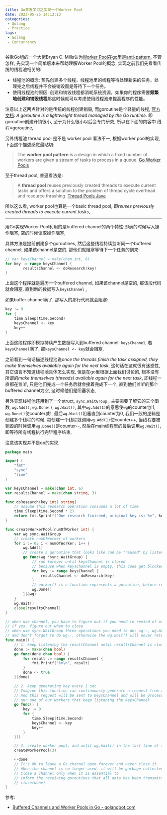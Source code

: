 ```yaml
---
title: Go并发学习之实现一个Worker Pool
date: 2023-05-25 14:13:13
categories:
 - Golang
 - Practice
tags:
 - Golang
 - Concurrency
---
```


谷歌Go组的一个大佬Bryan C. Mills认为[Worker Pool在go里是anti-pattern](https://youtu.be/5zXAHh5tJqQ), 不管怎样, 先实现一个简单版本来帮助理解Worker Pool的概念, 实现之前我们先看看传统的线程池相关的:

- 线程池的概念: 预先创建多个线程，线程池里的线程等待处理新来的任务，处理完之后线程并不会被销毁而是等待下一个任务。
- 使用线程池的原因: 创建和销毁线程都消耗系统资源，如果你的程序需要**频繁地创建和销毁线程**那这时候就可以考虑使用线程池来提高程序的性能。

注意以上这两点针对的是传统的线程创建销毁, 而goroutine是个轻量的线程, [官方文档](https://go.dev/tour/concurrency/1): *A goroutine is a lightweight thread managed by the Go runtime.* 即goroutine创建开销很小, 至于为什么很小以后会专门研究, 所以在下面的内容中 线程=goroutine, 

另外线程池 thread pool 是不是 worker pool 看法不一, 根据worker pool的实现, 下面这个描述感觉最贴切:

> The **worker pool pattern** is a design in which a fixed number of workers are given a stream of tasks to process in a queue. [Go Worker Pools](https://shopify.engineering/leveraging-go-worker-pools)

至于thread pool, 普遍看法是:

> A **thread pool** reuses previously created threads to execute current tasks and offers a solution to the problem of thread cycle overhead and resource thrashing. [Thread Pools Java](https://www.geeksforgeeks.org/thread-pools-java/)

所以这么看, worker pool也算是一个basic thread pool, 即*reuses previously created threads to execute current tasks*, 

---

用Go实现Worker Pool利用的是buffered channel的两个特性:即满的时候写入操作阻塞, 空的时候读取操作阻塞, 

具体方法是提前创建多个goroutines, 然后这些线程持续监听同一个buffered channel, 如果该channel是空的, 那他们就阻塞等待下一个任务的到来:

```go
// var keysChannel = make(chan int, 6)
for key := range keysChannel {
		resultsChannel <- doResearch(key)
}
```

上面这个程序就是遍历一个buffered channel, 如果该channel是空的, 那该段代码就会阻塞, 直到新的数据写入`keysChannel` ,

如果buffer channel满了, 那写入的那行代码就会阻塞:

```go
key := 0
for {
	time.Sleep(time.Second)
	keysChannel <- key
	key++
}
```

上面这段程序即模拟持续产生数据写入到buffered channel: `keysChannel`, 若`keysChannel`满了, 那`keysChannel <- key`就会阻塞, 

之前看到一句话描述线程池说*once the threads finish the task assigned, they make themselves available again for the next task*, 这句话在这就很有迷惑性, 其它语言不知道线程池具体怎么实现, 但是在go里根据上面我们讨论的, 根本没有所谓的*make themselves (threads) available again for the next task*, 即线程一直都在监听, 只是他们完成一个任务后就会接着完成下一个, 直到他们监听的那个buffered channel为空, 这时候他们是阻塞状态, 

另外实现线程池还用到了一个struct, `sync.WaitGroup` , 主要需要了解它的三个函数, `wg.Add()`, `wg.Done()`, `wg.Wait()`, 其中`wg.Add(1)`的意思使`wg`的counter加1, `wg.Done()`使counter减1,  最后`wg.Wait()`阻塞直到counter为0, 我们一般的逻辑是创建多个线程的时候, 每创建一个线程就调用`wg.Add(1)`使counter++, 当线程要被销毁的时候调用`wg.Done()`是counter--,  然后在main线程里的最后调用`wg.Wait()`, 即等待所有线程执行完毕程序结束, 

注意该实现并不是oo的实现, 

```go
package main

import (
	"fmt"
	"sync"
	"time"
)

var keysChannel = make(chan int, 6)
var resultsChannel = make(chan string, 3)

func doResearch(key int) string{
	// assume this research operation consumes a lot of time
	time.Sleep(time.Second * 2)
	return fmt.Sprintf("One research finished, original key is: %v", key)
}

func createWorkerPool(numOfWorker int) {
	var wg sync.WaitGroup
	// create numOfWorker of workers
	for i := 0; i < numOfWorker; i++ {
		wg.Add(1)
		// create a goroutine that looks like can be "reused" by listening keysChannel until keysChannel is closed
		go func(wg *sync.WaitGroup) {
			// run forever until keysChannel is closed
			// because when keysChannel is empty, this code get blocked not break loop
			for key := range keysChannel {
				resultsChannel <- doResearch(key)
			}
			// worker() is a function represents a goroutine, before return, we should make wg--
			wg.Done()
		}(&wg)
	}
	wg.Wait()
	close(resultsChannel)
}

// when use channel, you have to figure out if you need to remind of other goroutines,
// if yes, figure out when to close
// when use sync.WaitGroup three operations you need to do: wg--, wg.Add(1), wg.wait()
// and don't forget to do wg--, otherwise the wg.wait() will never return
func main() {
	// 1. keep listening the resultChannel until resultsChannel is closed
	done := make(chan bool)
	go func(done chan bool) {
		for result := range resultsChannel {
			fmt.Printf("%v\n", result)
		}
		done <- true
	}(done)

	// 2. keep generating key every 1 sec
	// Imagine this function can continuously generate a request from a client every sec
	// And this request will be sent to keysChannel and will be processed by
	// our one of our workers that keep listening the keysChannel
	go func() {
		key := 0
		for {
			time.Sleep(time.Second)
			keysChannel <- key
			key++
		}
	}()

	// 3. create worker pool, and until wg.Wait() in the last line of this function returns
	createWorkerPool(3)

	<-done
	// It's OK to leave a Go channel open forever and never close it.
	// When the channel is no longer used, it will be garbage collected.
	// Close a channel only when it is essential to
	// inform the receiving goroutines that all data has been transmitted.
	// close(done)
}
```

参考:

- [Buffered Channels and Worker Pools in Go - golangbot.com](https://golangbot.com/buffered-channels-worker-pools/)